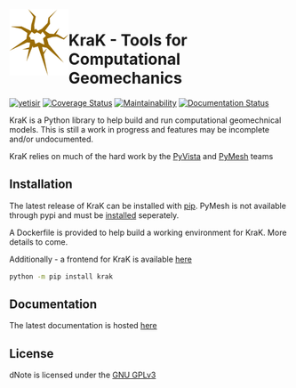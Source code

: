 <img align="left" height="120" src="docs/assets/logo.png">

# KraK - Tools for Computational Geomechanics
[![yetisir](https://circleci.com/gh/yetisir/krak.svg?style=svg)](https://app.circleci.com/pipelines/github/yetisir/krak) [![Coverage Status](https://coveralls.io/repos/github/yetisir/krake/badge.svg?branch=master)](https://coveralls.io/github/yetisir/krak?branch=master) [![Maintainability](https://api.codeclimate.com/v1/badges/78f17dc4e5d8ebfad02e/maintainability)](https://codeclimate.com/github/yetisir/krak/maintainability) [![Documentation Status](https://readthedocs.org/projects/krak/badge/?version=latest)](https://krak.readthedocs.io/en/latest/?badge=latest)
  

KraK is a Python library to help build and run computational geomechnical models. This is still a work in progress and features may be incomplete and/or undocumented.

KraK relies on much of the hard work by the [PyVista](https://docs.pyvista.org/) and [PyMesh](https://pymesh.readthedocs.io/en/latest/) teams

## Installation

The latest release of KraK can be installed with [pip](https://pip.pypa.io/en/stable/). PyMesh is not available through pypi and must be [installed](https://pymesh.readthedocs.io/en/latest/installation.html) seperately.

A Dockerfile is provided to help build a working environment for KraK. More details to come.

Additionally - a frontend for KraK is available [here](https://github.com/yetisir/krak-server)


```bash
python -m pip install krak
```

## Documentation

The latest documentation is hosted [here](https://krak.readthedocs.io/en/latest/?badge=latest)


## License
dNote is licensed under the [GNU GPLv3](https://choosealicense.com/licenses/gpl-3.0/)

